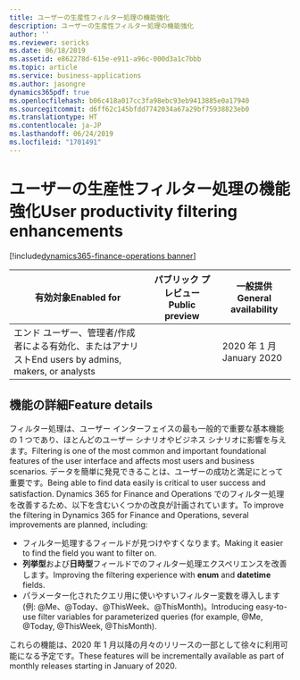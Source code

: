 ```yaml
---
title: ユーザーの生産性フィルター処理の機能強化
description: ユーザーの生産性フィルター処理の機能強化
author: ''
ms.reviewer: sericks
ms.date: 06/18/2019
ms.assetid: e862278d-615e-e911-a96c-000d3a1c7bbb
ms.topic: article
ms.service: business-applications
ms.author: jasongre
dynamics365pdf: true
ms.openlocfilehash: b06c418a017cc3fa98ebc93eb9413885e0a17940
ms.sourcegitcommit: d6ff62c145bfdd7742034a67a29bf75938823eb0
ms.translationtype: HT
ms.contentlocale: ja-JP
ms.lasthandoff: 06/24/2019
ms.locfileid: "1701491"
---
```

# <a name="user-productivity-filtering-enhancements"></a><span data-ttu-id="26899-103">ユーザーの生産性フィルター処理の機能強化</span><span class="sxs-lookup"><span data-stu-id="26899-103">User productivity filtering enhancements</span></span>
[!include[dynamics365-finance-operations banner](../includes/dynamics365-finance-operations.md)]

| <span data-ttu-id="26899-104">有効対象</span><span class="sxs-lookup"><span data-stu-id="26899-104">Enabled for</span></span>    |  <span data-ttu-id="26899-105">パブリック プレビュー</span><span class="sxs-lookup"><span data-stu-id="26899-105">Public preview</span></span> | <span data-ttu-id="26899-106">一般提供</span><span class="sxs-lookup"><span data-stu-id="26899-106">General availability</span></span> | 
| ---------- | ---------- |---------- |
|<span data-ttu-id="26899-107">エンド ユーザー、管理者/作成者による有効化、またはアナリスト</span><span class="sxs-lookup"><span data-stu-id="26899-107">End users by admins, makers, or analysts</span></span>|| <span data-ttu-id="26899-108">2020 年 1 月</span><span class="sxs-lookup"><span data-stu-id="26899-108">January 2020</span></span>|






## <a name="feature-details"></a><span data-ttu-id="26899-109">機能の詳細</span><span class="sxs-lookup"><span data-stu-id="26899-109">Feature details</span></span>
<!--feature detail start -->
<span data-ttu-id="26899-110">フィルター処理は、ユーザー インターフェイスの最も一般的で重要な基本機能の 1 つであり、ほとんどのユーザー シナリオやビジネス シナリオに影響を与えます。</span><span class="sxs-lookup"><span data-stu-id="26899-110">Filtering is one of the most common and important foundational features of the user interface and affects most users and business scenarios.</span></span> <span data-ttu-id="26899-111">データを簡単に発見できることは、ユーザーの成功と満足にとって重要です。</span><span class="sxs-lookup"><span data-stu-id="26899-111">Being able to find data easily is critical to user success and satisfaction.</span></span> <span data-ttu-id="26899-112">Dynamics 365 for Finance and Operations でのフィルター処理を改善するため、以下を含むいくつかの改良が計画されています。</span><span class="sxs-lookup"><span data-stu-id="26899-112">To improve the filtering in Dynamics 365 for Finance and Operations, several improvements are planned, including:</span></span> 

-  <span data-ttu-id="26899-113">フィルター処理するフィールドが見つけやすくなります。</span><span class="sxs-lookup"><span data-stu-id="26899-113">Making it easier to find the field you want to filter on.</span></span>
-  <span data-ttu-id="26899-114">**列挙型**および**日時型**フィールドでのフィルター処理エクスペリエンスを改善します。</span><span class="sxs-lookup"><span data-stu-id="26899-114">Improving the filtering experience with **enum** and **datetime** fields.</span></span> 
-  <span data-ttu-id="26899-115">パラメーター化されたクエリ用に使いやすいフィルター変数を導入します (例: \@Me、\@Today、\@ThisWeek、\@ThisMonth)。</span><span class="sxs-lookup"><span data-stu-id="26899-115">Introducing easy-to-use filter variables for parameterized queries (for example, \@Me, \@Today, \@ThisWeek, \@ThisMonth).</span></span> 

<span data-ttu-id="26899-116">これらの機能は、2020 年 1 月以降の月々のリリースの一部として徐々に利用可能になる予定です。</span><span class="sxs-lookup"><span data-stu-id="26899-116">These features will be incrementally available as part of monthly releases starting in January of 2020.</span></span>
<!--feature detail end -->










